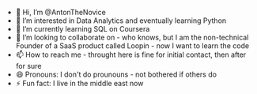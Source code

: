 - 👋 Hi, I’m @AntonTheNovice
- 👀 I’m interested in Data Analytics and eventually learning Python
- 🌱 I’m currently learning SQL on Coursera
- 💞️ I’m looking to collaborate on - who knows, but I am the non-technical Founder of a SaaS product called Loopin - now I want to learn the code
- 📫 How to reach me - throught here is fine for initial contact, then after for sure
- 😄 Pronouns: I don't do prounouns - not bothered if others do
- ⚡ Fun fact: I live in the middle east now

<!---
AntonTheNovice/AntonTheNovice is a ✨ special ✨ repository because its `README.md` (this file) appears on your GitHub profile.
You can click the Preview link to take a look at your changes.
--->
